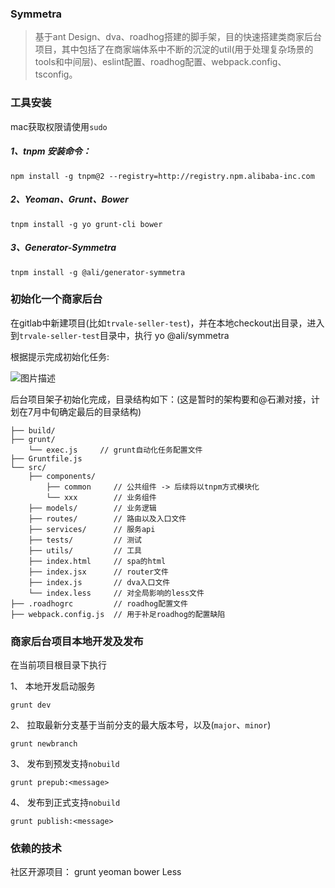 ### Symmetra

> 基于ant Design、dva、roadhog搭建的脚手架，目的快速搭建类商家后台项目，其中包括了在商家端体系中不断的沉淀的util(用于处理复杂场景的tools和中间层)、eslint配置、roadhog配置、webpack.config、tsconfig。

### 工具安装

mac获取权限请使用`sudo`

##### 1、tnpm 安装命令：
```
npm install -g tnpm@2 --registry=http://registry.npm.alibaba-inc.com
```
##### 2、Yeoman、Grunt、Bower

    tnpm install -g yo grunt-cli bower

##### 3、Generator-Symmetra

    tnpm install -g @ali/generator-symmetra

### 初始化一个商家后台

在gitlab中新建项目(比如`trvale-seller-test`)，并在本地checkout出目录，进入到`trvale-seller-test`目录中，执行
    yo @ali/symmetra

根据提示完成初始化任务:

![图片描述][1]

后台项目架子初始化完成，目录结构如下：(这是暂时的架构要和@石濑对接，计划在7月中旬确定最后的目录结构)


    ├── build/
    ├── grunt/
        └── exec.js     // grunt自动化任务配置文件
    ├── Gruntfile.js
    └── src/
        ├── components/
            ├── common     // 公共组件 -> 后续将以tnpm方式模块化
            └── xxx        // 业务组件
        ├── models/        // 业务逻辑
        ├── routes/        // 路由以及入口文件
        ├── services/      // 服务api
        ├── tests/         // 测试
        ├── utils/         // 工具
        ├── index.html     // spa的html
        ├── index.jsx      // router文件
        ├── index.js       // dva入口文件
        └── index.less     // 对全局影响的less文件
    ├── .roadhogrc         // roadhog配置文件
    ├── webpack.config.js  // 用于补足roadhog的配置缺陷

### 商家后台项目本地开发及发布

在当前项目根目录下执行

1、 本地开发启动服务

    grunt dev

2、 拉取最新分支基于当前分支的最大版本号，以及(`major`、`minor`)

    grunt newbranch

3、 发布到预发支持`nobuild`

    grunt prepub:<message>

4、 发布到正式支持`nobuild`

    grunt publish:<message>

### 依赖的技术

社区开源项目：
grunt
yeoman
bower
Less

  [1]: https://img.alicdn.com/tfs/TB1J4TuSXXXXXbwXXXXXXXXXXXX-1130-1202.png